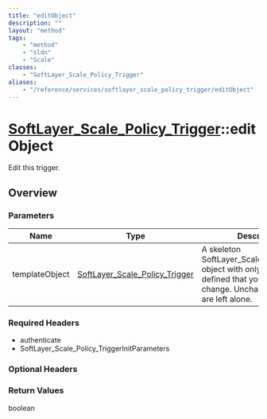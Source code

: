 ```yaml
---
title: "editObject"
description: ""
layout: "method"
tags:
    - "method"
    - "sldn"
    - "Scale"
classes:
    - "SoftLayer_Scale_Policy_Trigger"
aliases:
    - "/reference/services/softlayer_scale_policy_trigger/editObject"
---
```

# [SoftLayer_Scale_Policy_Trigger](/reference/services/SoftLayer_Scale_Policy_Trigger)::editObject

Edit this trigger.


## Overview 


### Parameters 
|Name | Type | Description |
| --- | --- | --- |
|templateObject| <a href='/reference/datatypes/SoftLayer_Scale_Policy_Trigger'>SoftLayer_Scale_Policy_Trigger </a>| A skeleton SoftLayer_Scale_Policy_Trigger object with only the properties defined that you wish to change. Unchanged properties are left alone.|


### Required Headers
* authenticate
* SoftLayer_Scale_Policy_TriggerInitParameters

### Optional Headers

### Return Values
boolean

